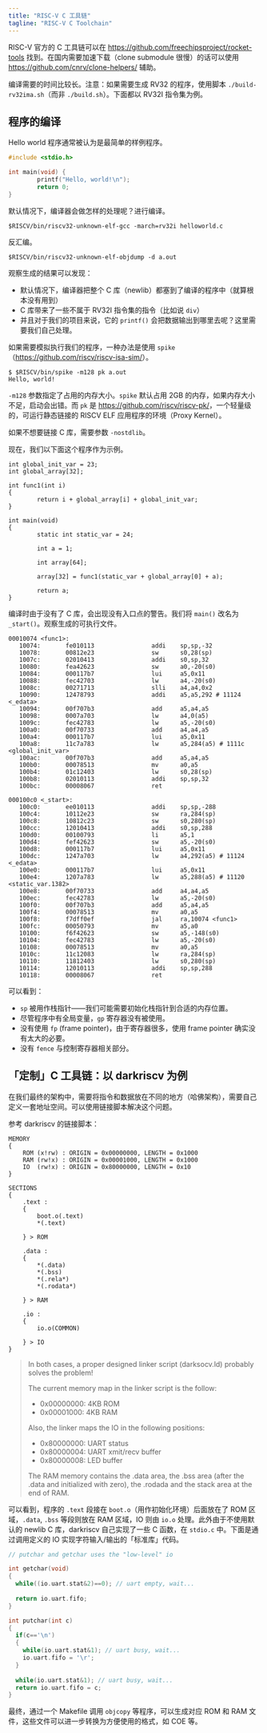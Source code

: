 ```yaml
---
title: "RISC-V C 工具链"
tagline: "RISC-V C Toolchain"
---
```


RISC-V 官方的 C 工具链可以在 <https://github.com/freechipsproject/rocket-tools> 找到。在国内需要加速下载（clone submodule 很慢）的话可以使用 https://github.com/cnrv/clone-helpers/ 辅助。

编译需要的时间比较长。注意：如果需要生成 RV32 的程序，使用脚本 `./build-rv32ima.sh`（而非 `./build.sh`）。下面都以 RV32I 指令集为例。

## 程序的编译

Hello world 程序通常被认为是最简单的样例程序。

```c
#include <stdio.h>

int main(void) {
        printf("Hello, world!\n");
        return 0;
}
```

默认情况下，编译器会做怎样的处理呢？进行编译。

```
$RISCV/bin/riscv32-unknown-elf-gcc -march=rv32i helloworld.c
```

反汇编。

```
$RISCV/bin/riscv32-unknown-elf-objdump -d a.out
```

观察生成的结果可以发现：

- 默认情况下，编译器把整个 C 库（newlib）都塞到了编译的程序中（就算根本没有用到）
- C 库带来了一些不属于 RV32I 指令集的指令（比如说 `div`）
- 并且对于我们的项目来说，它的 `printf()` 会把数据输出到哪里去呢？这里需要我们自己处理。

如果需要模拟执行我们的程序，一种办法是使用 `spike`（<https://github.com/riscv/riscv-isa-sim/>）。

```
$ $RISCV/bin/spike -m128 pk a.out
Hello, world!
```

`-m128` 参数指定了占用的内存大小。`spike` 默认占用 2GB 的内存，如果内存大小不足，启动会出错。而 `pk` 是 <https://github.com/riscv/riscv-pk/>，一个轻量级的，可运行静态链接的 RISCV ELF 应用程序的环境（Proxy Kernel）。

如果不想要链接 C 库，需要参数 `-nostdlib`。

现在，我们以下面这个程序作为示例。

```
int global_init_var = 23;
int global_array[32];

int func1(int i)
{
        return i + global_array[i] + global_init_var;
}

int main(void)
{
        static int static_var = 24;

        int a = 1;

        int array[64];

        array[32] = func1(static_var + global_array[0] + a);

        return a;
}
```

编译时由于没有了 C 库，会出现没有入口点的警告。我们将 `main()` 改名为 `_start()`。观察生成的可执行文件。

```
00010074 <func1>:
   10074:       fe010113                addi    sp,sp,-32
   10078:       00812e23                sw      s0,28(sp)
   1007c:       02010413                addi    s0,sp,32
   10080:       fea42623                sw      a0,-20(s0)
   10084:       000117b7                lui     a5,0x11
   10088:       fec42703                lw      a4,-20(s0)
   1008c:       00271713                slli    a4,a4,0x2
   10090:       12478793                addi    a5,a5,292 # 11124 <_edata>
   10094:       00f707b3                add     a5,a4,a5
   10098:       0007a703                lw      a4,0(a5)
   1009c:       fec42783                lw      a5,-20(s0)
   100a0:       00f70733                add     a4,a4,a5
   100a4:       000117b7                lui     a5,0x11
   100a8:       11c7a783                lw      a5,284(a5) # 1111c <global_init_var>
   100ac:       00f707b3                add     a5,a4,a5
   100b0:       00078513                mv      a0,a5
   100b4:       01c12403                lw      s0,28(sp)
   100b8:       02010113                addi    sp,sp,32
   100bc:       00008067                ret

000100c0 <_start>:
   100c0:       ee010113                addi    sp,sp,-288
   100c4:       10112e23                sw      ra,284(sp)
   100c8:       10812c23                sw      s0,280(sp)
   100cc:       12010413                addi    s0,sp,288
   100d0:       00100793                li      a5,1
   100d4:       fef42623                sw      a5,-20(s0)
   100d8:       000117b7                lui     a5,0x11
   100dc:       1247a703                lw      a4,292(a5) # 11124 <_edata>
   100e0:       000117b7                lui     a5,0x11
   100e4:       1207a783                lw      a5,288(a5) # 11120 <static_var.1382>
   100e8:       00f70733                add     a4,a4,a5
   100ec:       fec42783                lw      a5,-20(s0)
   100f0:       00f707b3                add     a5,a4,a5
   100f4:       00078513                mv      a0,a5
   100f8:       f7dff0ef                jal     ra,10074 <func1>
   100fc:       00050793                mv      a5,a0
   10100:       f6f42623                sw      a5,-148(s0)
   10104:       fec42783                lw      a5,-20(s0)
   10108:       00078513                mv      a0,a5
   1010c:       11c12083                lw      ra,284(sp)
   10110:       11812403                lw      s0,280(sp)
   10114:       12010113                addi    sp,sp,288
   10118:       00008067                ret
```

可以看到：

- `sp` 被用作栈指针——我们可能需要初始化栈指针到合适的内存位置。
- 尽管程序中有全局变量，`gp` 寄存器没有被使用。
- 没有使用 `fp` (frame pointer)，由于寄存器很多，使用 frame pointer 确实没有太大的必要。
- 没有 `fence` 与控制寄存器相关部分。

## 「定制」C 工具链：以 darkriscv 为例

在我们最终的架构中，需要将指令和数据放在不同的地方（哈佛架构），需要自己定义一套地址空间。可以使用链接脚本解决这个问题。

参考 darkriscv 的链接脚本：

```
MEMORY
{
    ROM (x!rw) : ORIGIN = 0x00000000, LENGTH = 0x1000
    RAM (rw!x) : ORIGIN = 0x00001000, LENGTH = 0x1000
    IO  (rw!x) : ORIGIN = 0x80000000, LENGTH = 0x10
}

SECTIONS
{
    .text :
    {
        boot.o(.text)
        *(.text)

    } > ROM

    .data :
    {
        *(.data)
        *(.bss)
        *(.rela*)
        *(.rodata*)

    } > RAM

    .io :
    {
        io.o(COMMON)

    } > IO
}
```

> In both cases, a proper designed linker script (darksocv.ld) probably solves the problem!
>
> The current memory map in the linker script is the follow:
>
> - 0x00000000: 4KB ROM
> - 0x00001000: 4KB RAM
>
> Also, the linker maps the IO in the following positions:
>
> - 0x80000000: UART status
> - 0x80000004: UART xmit/recv buffer
> - 0x80000008: LED buffer
>
> The RAM memory contains the .data area, the .bss area (after the .data and initialized with zero), the .rodada and the stack area at the end of RAM.

可以看到，程序的 `.text` 段接在 `boot.o`（用作初始化环境）后面放在了 ROM 区域，`.data`, `.bss` 等段则放在 RAM 区域，IO 则由 `io.o` 处理。此外由于不使用默认的 newlib C 库，darkriscv 自己实现了一些 C 函数，在 `stdio.c` 中。下面是通过调用定义的 IO 实现字符输入/输出的「标准库」代码。

```c
// putchar and getchar uses the "low-level" io

int getchar(void)
{
  while((io.uart.stat&2)==0); // uart empty, wait...
  
  return io.uart.fifo;
}

int putchar(int c)
{
  if(c=='\n')
  {
    while(io.uart.stat&1); // uart busy, wait...
    io.uart.fifo = '\r';  
  }
  
  while(io.uart.stat&1); // uart busy, wait...
  return io.uart.fifo = c;
}
```

最终，通过一个 Makefile 调用 `objcopy` 等程序，可以生成对应 ROM 和 RAM 文件，这些文件可以进一步转换为方便使用的格式，如 COE 等。